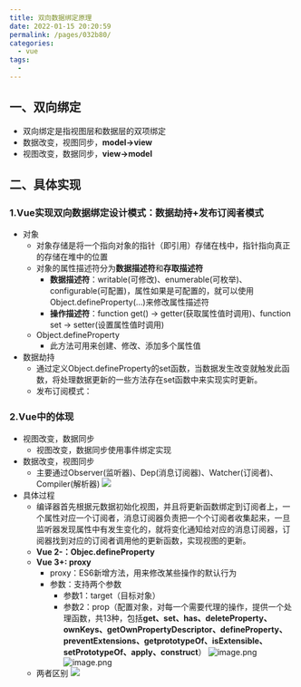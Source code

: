 ```yaml
---
title: 双向数据绑定原理
date: 2022-01-15 20:20:59
permalink: /pages/032b80/
categories:
  - vue
tags:
  - 
---
```


## 一、双向绑定
- 双向绑定是指视图层和数据层的双项绑定
- 数据改变，视图同步，**model→view**
- 视图改变，数据同步，**view→model**
## 二、具体实现
### 1.Vue实现双向数据绑定设计模式：**数据劫持+发布订阅者模式**
- 对象
  - 对象存储是将一个指向对象的指针（即引用）存储在栈中，指针指向真正的存储在堆中的位置
  - 对象的属性描述符分为**数据描述符**和**存取描述符**
    - **数据描述符**：writable(可修改)、enumerable(可枚举)、configurable(可配置)，属性如果是可配置的，就可以使用Object.defineProperty(...)来修改属性描述符
    - **操作描述符**：function get() → getter(获取属性值时调用)、function set → setter(设置属性值时调用)
  - Object.defineProperty   
    - 此方法可用来创建、修改、添加多个属性值
- 数据劫持
  - 通过定义Object.defineProperty的set函数，当数据发生改变就触发此函数，将处理数据更新的一些方法存在set函数中来实现实时更新。
  - 发布订阅模式：
### 2.Vue中的体现
- 视图改变，数据同步   
  - 视图改变，数据同步使用事件绑定实现
- 数据改变，视图同步   
  - 主要通过Observer(监听器)、Dep(消息订阅器)、Watcher(订阅者)、Compiler(解析器)
  ![](https://p1-juejin.byteimg.com/tos-cn-i-k3u1fbpfcp/4f1659cddfca44b5a27fc96fe4c9506b~tplv-k3u1fbpfcp-watermark.image)
- 具体过程
  - 编译器首先根据元数据初始化视图，并且将更新函数绑定到订阅者上，一个属性对应一个订阅者，消息订阅器负责把一个个订阅者收集起来，一旦监听器发现属性中有发生变化的，就将变化通知给对应的消息订阅器，订阅器找到对应的订阅者调用他的更新函数，实现视图的更新。
  - **Vue 2-：Objec.defineProperty**
  - **Vue 3+: proxy**
    - proxy：ES6新增方法，用来修改某些操作的默认行为
    - 参数：支持两个参数
      - 参数1：target（目标对象）
      - 参数2：prop（配置对象，对每一个需要代理的操作，提供一个处理函数，共13种，包括**get、set、has、deleteProperty、ownKeys、getOwnPropertyDescriptor、defineProperty、preventExtensions、getprototypeOf、isExtensible、setPrototypeOf、apply、construct**）
![image.png](https://p9-juejin.byteimg.com/tos-cn-i-k3u1fbpfcp/fa52109f69014bc9a7aab8dfbea4f2d5~tplv-k3u1fbpfcp-watermark.image?)
![image.png](https://p6-juejin.byteimg.com/tos-cn-i-k3u1fbpfcp/42bcfcfa177f42c4a24fbea599105d99~tplv-k3u1fbpfcp-watermark.image?)
  - 两者区别
    ![](https://p1-juejin.byteimg.com/tos-cn-i-k3u1fbpfcp/7a7bac00c4a8438cb66747eb3938e631~tplv-k3u1fbpfcp-watermark.image)
    	